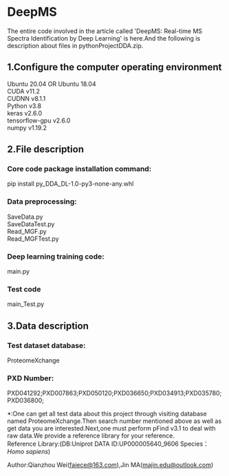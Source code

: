 # DeepMS
The entire code involved in the article called 'DeepMS: Real-time MS Spectra Identification by Deep Learning' is here.And the following is description about files in pythonProjectDDA.zip.

## 1.Configure the computer operating environment
Ubuntu 20.04 OR Ubuntu 18.04  
CUDA v11.2  
CUDNN v8.1.1  
Python v3.8  
keras v2.6.0  
tensorflow-gpu v2.6.0  
numpy v1.19.2  
## 2.File description
### Core code package installation command:  
pip install py_DDA_DL-1.0-py3-none-any.whl  
### Data preprocessing:  
SaveData.py  
SaveDataTest.py  
Read_MGF.py  
Read_MGFTest.py  
### Deep learning training code:  
main.py  
### Test code  
main_Test.py  
## 3.Data description
### Test dataset database:  
ProteomeXchange    
### PXD Number:  
PXD041292;PXD007863;PXD050120;PXD036650;PXD034913;PXD035780;PXD036800;  

*:One can get all test data about this project through visiting database named ProteomeXchange.Then search number mentioned above as well as get data you are interested.Next,one must perform pFind v3.1 to deal with raw data.We provide a reference library for your reference.  
Reference Library:(DB:Uniprot  DATA ID:UP000005640_9606  Species：*Homo sapiens*)  

Author:Qianzhou Wei(faiece@163.com),Jin MA(majin.edu@outlook.com)
